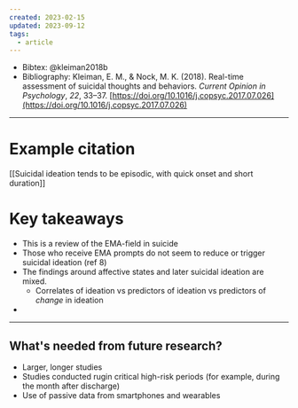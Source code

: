 ```yaml
---
created: 2023-02-15
updated: 2023-09-12
tags:
  - article
---
```

* Bibtex: @kleiman2018b
* Bibliography: Kleiman, E. M., & Nock, M. K. (2018). Real-time assessment of suicidal thoughts and behaviors. _Current Opinion in Psychology_, _22_, 33–37. [https://doi.org/10.1016/j.copsyc.2017.07.026](https://doi.org/10.1016/j.copsyc.2017.07.026)
---
# Example citation

[[Suicidal ideation tends to be episodic, with quick onset and short duration]]

# Key takeaways
* This is a review of the EMA-field in suicide
* Those who receive EMA prompts do not seem to reduce or trigger suicidal ideation (ref 8)
* The findings around affective states and later suicidal ideation are mixed.
	* Correlates of ideation vs predictors of ideation vs predictors of *change* in ideation
* 

---

## What's needed from future research?
- Larger, longer studies
- Studies conducted rugin critical high-risk periods (for example, during the month after discharge)
- Use of passive data from smartphones and wearables